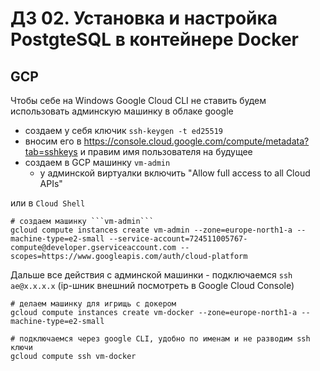 # ДЗ 02. Установка и настройка PostgteSQL в контейнере Docker

## GCP
Чтобы себе на Windows Google Cloud CLI не ставить будем использовать админскую машинку в облаке google

- создаем у себя ключик ```ssh-keygen -t ed25519```
- вносим его в https://console.cloud.google.com/compute/metadata?tab=sshkeys и правим имя пользователя на будущее  
- создаем в GCP машинку ```vm-admin```
    - у админской виртуалки включить "Allow full access to all Cloud APIs" 

или в ```Cloud Shell```
```
# создаем машинку ```vm-admin``` 
gcloud compute instances create vm-admin --zone=europe-north1-a --machine-type=e2-small --service-account=724511005767-compute@developer.gserviceaccount.com --scopes=https://www.googleapis.com/auth/cloud-platform
```
Дальше все действия с админской машинки - подключаемся ```ssh ae@x.x.x.x``` (ip-шник внешний посмотреть в Google Cloud Console)

```
# делаем машинку для игрищь с докером 
gcloud compute instances create vm-docker --zone=europe-north1-a --machine-type=e2-small

# подключаемся через google CLI, удобно по именам и не разводим ssh ключи 
gcloud compute ssh vm-docker
```
